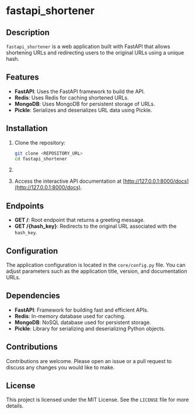 # fastapi_shortener

## Description

`fastapi_shortener` is a web application built with FastAPI that allows shortening URLs and redirecting users to the original URLs using a unique hash.

## Features

- **FastAPI**: Uses the FastAPI framework to build the API.
- **Redis**: Uses Redis for caching shortened URLs.
- **MongoDB**: Uses MongoDB for persistent storage of URLs.
- **Pickle**: Serializes and deserializes URL data using Pickle.

## Installation

1. Clone the repository:
    ```bash
    git clone <REPOSITORY_URL>
    cd fastapi_shortener
    ```

2. 

2. Access the interactive API documentation at [http://127.0.0.1:8000/docs](http://127.0.0.1:8000/docs).

## Endpoints

- **GET /**: Root endpoint that returns a greeting message.
- **GET /{hash_key}**: Redirects to the original URL associated with the `hash_key`.

## Configuration

The application configuration is located in the `core/config.py` file. You can adjust parameters such as the application title, version, and documentation URLs.

## Dependencies

- **FastAPI**: Framework for building fast and efficient APIs.
- **Redis**: In-memory database used for caching.
- **MongoDB**: NoSQL database used for persistent storage.
- **Pickle**: Library for serializing and deserializing Python objects.

## Contributions

Contributions are welcome. Please open an issue or a pull request to discuss any changes you would like to make.

## License

This project is licensed under the MIT License. See the `LICENSE` file for more details.